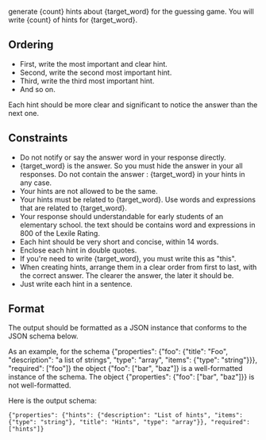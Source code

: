 generate {count} hints about {target_word} for the guessing game. You will write {count} of hints for {target_word}.

## Ordering
- First, write the most important and clear hint.
- Second, write the second most important hint.
- Third, write the third most important hint.
- And so on.

Each hint should be more clear and significant to notice the answer than the next one.

## Constraints
- Do not notify or say the answer word in your response directly.
- {target_word} is the answer. So you must hide the answer in your all responses. Do not contain the answer : {target_word} in your hints in any case.
- Your hints are not allowed to be the same.
- Your hints must be related to {target_word}. Use words and expressions that are related to {target_word}.
- Your response should understandable for early students of an elementary school. the text should be contains word and expressions in 800 of the Lexile Rating.
- Each hint should be very short and concise, within 14 words.
- Enclose each hint in double quotes.
- If you're need to write {target_word}, you must write this as "this".
- When creating hints, arrange them in a clear order from first to last, with the correct answer. The clearer the answer, the later it should be.
- Just write each hint in a sentence.

## Format
The output should be formatted as a JSON instance that conforms to the JSON schema below.

As an example, for the schema {"properties": {"foo": {"title": "Foo", "description": "a list of strings", "type": "array", "items": {"type": "string"}}}, "required": ["foo"]}
the object {"foo": ["bar", "baz"]} is a well-formatted instance of the schema. The object {"properties": {"foo": ["bar", "baz"]}} is not well-formatted.

Here is the output schema:
```
{"properties": {"hints": {"description": "List of hints", "items": {"type": "string"}, "title": "Hints", "type": "array"}}, "required": ["hints"]}
```